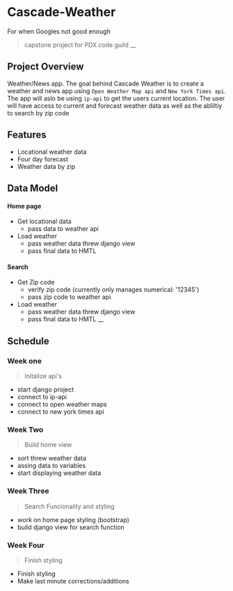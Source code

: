 # Cascade-Weather
For when Googles not good enough
> capstone project for PDX code guild
__

## Project Overview
Weather/News app. The goal behind Cascade Weather is to create a weather and news app using `Open Weather Map api` and `New York Times api`. The app will aslo be using `ip-api` to get the users current location. The user will have access to current and forecast weather data as well as the abliltiy to search by zip code

## Features
- Locational weather data
- Four day forecast
- Weather data by zip

## Data Model
#### Home page
- Get locational data
  - pass data to weather api
- Load weather 
  - pass weather data threw django view
  - pass final data to HMTL
#### Search
- Get Zip code
  - verify zip code (currently only manages numerical: '12345')
  - pass zip code to weather api
- Load weather  
  - pass weather data threw django view
  - pass final data to HMTL
__

## Schedule

### Week one
> Initalize api's
- start django project
- connect to ip-api
- connect to open weather maps 
- connect to new york times api

### Week Two
> Build home view
- sort threw weather data
- assing data to variables
- start displaying weather data
### Week Three
> Search Funcionality and styling
- work on home page styling (bootstrap)
- build django view for search function

### Week Four
> Finish styling 
- Finish styling
- Make last minute corrections/additions

  
